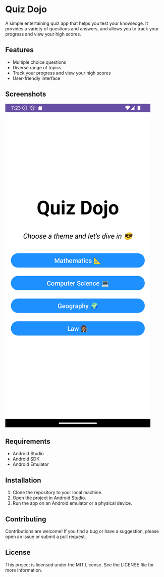 # Quiz Dojo

A simple entertaining quiz app that helps you test your knowledge. It provides a variety of questions and answers, and allows you to track your progress and view your high scores.

## Features

- Multiple choice questions
- Diverse range of topics
- Track your progress and view your high scores
- User-friendly interface

## Screenshots

![Quiz Dojo Screenshot](media/Screenshot_20241213_192413.png)

## Requirements

- Android Studio
- Android SDK
- Android Emulator

## Installation

1. Clone the repository to your local machine.
2. Open the project in Android Studio.
3. Run the app on an Android emulator or a physical device.

## Contributing

Contributions are welcome! If you find a bug or have a suggestion, please open an issue or submit a pull request.

## License

This project is licensed under the MIT License. See the LICENSE file for more information.
